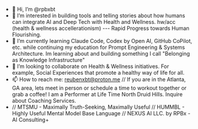 - 👋 Hi, I’m @rpbxbt
- 👀 I’m interested in building tools and telling stories about how humans can integrate AI and Deep Tech with Health and Wellness. hw/acc (health & wellness accellerationism) --- Rapid Progress towards Human Flourishing. 
- 🌱 I’m currently learning Claude Code, Codex by Open AI, GitHub CoPilot, etc. while continuing my education for Prompt Engineering & Systems Architecture. Im learning about and building something I call "Belonging as Knowledge Infrastructure" 
- 💞️ I’m looking to collaborate on Health & Wellness initiatives. For example, Social Experiences that promote a healthy way of life for all. 
- 📫 How to reach me: reubenxbt@proton.me // If you are in the Atlanta, GA area, lets meet in person or schedule a time to workout together or grab a coffee! I am a Performer at Life Time North Druid Hills. Inquire about Coaching Services. 
- // MTSMU - Maximally Truth-Seeking, Maximally Useful // HUMMBL - Highly Useful Mental Model Base Language // NEXUS AI LLC. by RPBx - AI Consulting+ 

<!---
rpbxbt/rpbxbt is a ✨ special ✨ repository because its `README.md` (this file) appears on your GitHub profile.
You can click the Preview link to take a look at your changes.
--->
